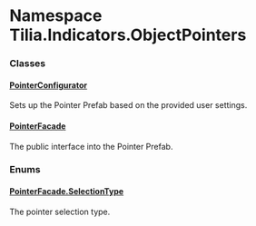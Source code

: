 # Namespace Tilia.Indicators.ObjectPointers

### Classes

#### [PointerConfigurator]

Sets up the Pointer Prefab based on the provided user settings.

#### [PointerFacade]

The public interface into the Pointer Prefab.

### Enums

#### [PointerFacade.SelectionType]

The pointer selection type.

[PointerConfigurator]: PointerConfigurator.md
[PointerFacade]: PointerFacade.md
[PointerFacade.SelectionType]: PointerFacade.SelectionType.md
